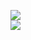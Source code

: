 [![](https://img.shields.io/badge/Made%20With-Github%20Spray-lightgrey.svg?style=for-the-badge&logo=github)](https://github.com/Annihil/github-spray#31323)  
[![](https://i.imgur.com/2DrTn0Z.gif)](https://github.com/Annihil/github-spray)
